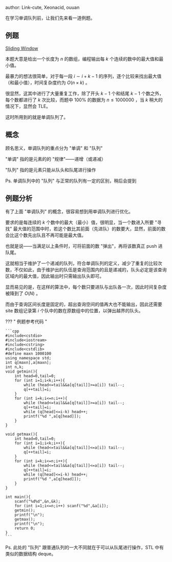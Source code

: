 author: Link-cute, Xeonacid, ouuan

在学习单调队列前，让我们先来看一道例题。

## 例题

[Sliding Window](http://poj.org/problem?id=2823)

本题大意是给出一个长度为 $n$ 的数组，编程输出每 $k$ 个连续的数中的最大值和最小值。

最暴力的想法很简单，对于每一段 $i \sim i+k-1$ 的序列，逐个比较来找出最大值（和最小值），时间复杂度约为 $O(n \times k)$ 。

很显然，这其中进行了大量重复工作，除了开头 $k-1$ 个和结尾 $k-1$ 个数之外，每个数都进行了 $k$ 次比较，而题中 $100\%$ 的数据为 $n \le 1000000$ ，当 $k$ 稍大的情况下，显然会 TLE。

这时所用到的就是单调队列了。

## 概念

顾名思义，单调队列的重点分为 "单调" 和 "队列"

"单调" 指的是元素的的 "规律"——递增（或递减）

"队列" 指的是元素只能从队头和队尾进行操作

Ps. 单调队列中的 "队列" 与正常的队列有一定的区别，稍后会提到

## 例题分析

有了上面 "单调队列" 的概念，很容易想到用单调队列进行优化。

要求的是每连续的 $k$ 个数中的最大（最小）值，很明显，当一个数进入所要 "寻找" 最大值的范围中时，若这个数比其前面（先进队）的数要大，显然，前面的数会比这个数先出队且不再可能是最大值。

也就是说——当满足以上条件时，可将前面的数 "弹出"，再将该数真正 push 进队尾。

这就相当于维护了一个递减的队列，符合单调队列的定义，减少了重复的比较次数，不仅如此，由于维护出的队伍是查询范围内的且是递减的，队头必定是该查询区域内的最大值，因此输出时只需输出队头即可。

显而易见的是，在这样的算法中，每个数只要进队与出队各一次，因此时间复杂度被降到了 $O(N)$ 。

而由于查询区间长度是固定的，超出查询空间的值再大也不能输出，因此还需要 site 数组记录第 $i$ 个队中的数在原数组中的位置，以弹出越界的队头。

??? " 例题参考代码 "

    ```cpp
    #include<cstdio>
    #include<iostream>
    #include<cstring>
    #include<cstdlib>
    #define maxn 1000100
    using namespace std;
    int q[maxn],a[maxn];
    int n,k;
    void getmin(){
        int head=0,tail=0;
        for (int i=1;i<k;i++){
            while (head<=tail&&a[q[tail]]>=a[i]) tail--;
            q[++tail]=i;
        }
        for (int i=k;i<=n;i++){
            while (head<=tail&&a[q[tail]]>=a[i]) tail--;
            q[++tail]=i;
            while (q[head]<=i-k) head++;
            printf("%d ",a[q[head]]);
        }
    }

    void getmax(){
        int head=0,tail=0;
        for (int i=1;i<k;i++){
            while (head<=tail&&a[q[tail]]<=a[i]) tail--;
            q[++tail]=i;
        }
        for (int i=k;i<=n;i++){
            while (head<=tail&&a[q[tail]]<=a[i]) tail--;
            q[++tail]=i;
            while (q[head]<=i-k) head++;
            printf("%d ",a[q[head]]);
        }
    }

    int main(){
        scanf("%d%d",&n,&k);
        for (int i=1;i<=n;i++) scanf("%d",&a[i]);
        getmin();
        printf("\n");
        getmax();
        printf("\n");
        return 0;
    }
    ```

Ps. 此处的 "队列" 跟普通队列的一大不同就在于可以从队尾进行操作，STL 中有类似的数据结构 deque。
